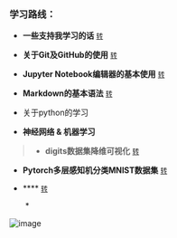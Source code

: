 ### 学习路线：
* **一些支持我学习的话** [`转`](https://github.com/l399989567/Learning-Road/blob/main/资源/somewords.md)<br>

* **关于Git及GitHub的使用** [`转`](https://github.com/l399989567/Learning-Road/blob/main/资源/Git%E5%8F%8AGitHub%E5%AD%A6%E4%B9%A0%E8%AE%B0%E5%BD%95.md)
  
* **Jupyter Notebook编辑器的基本使用** [`转`](https://github.com/l399989567/Learning-Road/blob/main/资源/Jupyter%20notebook%E5%BF%AB%E9%80%9F%E4%B8%8A%E6%89%8B.md)

* **Markdown的基本语法** [`转`](https://github.com/l399989567/Learning-Road/blob/main/%E8%B5%84%E6%BA%90/Markdown%E7%9A%84%E5%9F%BA%E6%9C%AC%E8%AF%AD%E6%B3%95%E5%B0%8F%E8%AE%B0.md)

* 关于python的学习

* **神经网络 & 机器学习** <br>

> * **digits数据集降维可视化** [`转`](https://github.com/l399989567/Learning-Road/blob/main/%E8%B5%84%E6%BA%90/digits%E6%95%B0%E6%8D%AE%E9%9B%86%E9%99%8D%E7%BB%B4%E5%8F%AF%E8%A7%86%E5%8C%96.ipynb)<br>

* **Pytorch多层感知机分类MNIST数据集** [`转`](https://github.com/l399989567/Learning-Road/blob/main/资源/Pytorch多层感知机分类MNIST数据集.ipynb)<br>





* **** [`转`]()<br>

&emsp;&emsp;*   




![image](https://user-images.githubusercontent.com/43770754/150632018-1c1a8be4-006e-479c-b56c-2c37ad5965f7.png)

